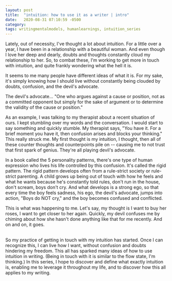 ```yaml
---
layout: post
title:  "intuition: how to use it as a writer | intro"
date:   2020-08-31 07:10:59 -0500
category: 
tags: writingmentalmodels, humanlearnings, intuition_series
---
```


Lately, out of necessity, I've thought a lot about intuition. For a little over a year, I have been in a relationship with a beautiful woman. And even though I love her deep and dearly, doubts and thoughts constantly cloud my relationship to her. So, to combat these, I'm working to get more in touch with intuition, and quite frankly wondering what the hell it is.

It seems to me many people have different ideas of what it is. For my sake, it's simply knowing how I should live without constantly being clouded by doubts, confusion, and the devil's advocate.

The devil's advocate... "One who argues against a cause or position, not as a committed opponent but simply for the sake of argument or to determine the validity of the cause or position." 

As an example, I was talking to my therapist about a recent situation of ours. I kept stumbling over my words and the conversation. I would start to say something and quickly stumble. My therapist says, "You have it. For a brief moment you have it, then confusion arises and blocks your thinking." This really struck me. My first thought is my intuition, I thought, then all of these counter thoughts and counterpoints pile on -- causing me to not trust that first spark of genius. They're all playing devil's advocate.

In a book called the 5 personality patterns, there's one type of human expression who lives his life controlled by this confusion. It's called the rigid pattern. The rigid pattern develops often from a rule-strict society or rule-strict parenting. A child grows up being out of touch with how he feels and what he wants because he's constantly told rules, don't run in the house, don't scream, boys don't cry. And what develops is a strong ego, so that every time the boy feels sadness, his ego, the devil's advocate, jumps into action, "Boys do NOT cry," and the boy becomes confused and conflicted.

This is what was happening to me. Let's say, my thought is I want to buy her roses, I want to get closer to her again. Quickly, my devil confuses me by chiming about how she hasn't done anything like that for me recently. And on and on, it goes. 

<br>
So my practice of getting in touch with my intuition has started. Once I can recognize this, I can live how I want, without confusion and doubts hindering my freedom. This all has sparked many ideas of how to use intuition in writing. (Being in touch with it is similar to the flow state, I'm thinking.) In this series, I hope to discover and define what exactly intuition is, enabling me to leverage it throughout my life, and to discover how this all applies to my writing.